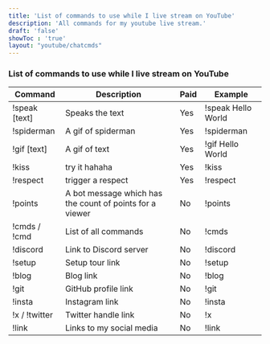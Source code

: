 ```yaml
---
title: 'List of commands to use while I live stream on YouTube'
description: 'All commands for my youtube live stream.'
draft: 'false'
showToc : 'true'
layout: "youtube/chatcmds"
---
```


### List of commands to use while I live stream on YouTube

| Command | Description | Paid  | Example |
| ------- | ----------- | ----- | ------- |
| !speak [text] | Speaks the text | Yes | !speak Hello World |
| !spiderman | A gif of spiderman | Yes | !spiderman |
| !gif [text] | A gif of text | Yes | !gif Hello World |
| !kiss | try it hahaha  | Yes | !kiss |
| !respect | trigger a respect | Yes | !respect |
| !points | A bot message which has the count of points for a viewer| No | !points |
| !cmds / !cmd   | List of all commands      | No        | !cmds                 |
| !discord       | Link to Discord server    | No        | !discord              |
| !setup         | Setup tour link           | No        | !setup                |
| !blog          | Blog link                 | No        | !blog                 |
| !git           | GitHub profile link       | No        | !git                  |
| !insta         | Instagram link            | No        | !insta                |
| !x / !twitter  | Twitter handle link       | No        | !x                    |
| !link          | Links to my social media  | No        | !link                 |

